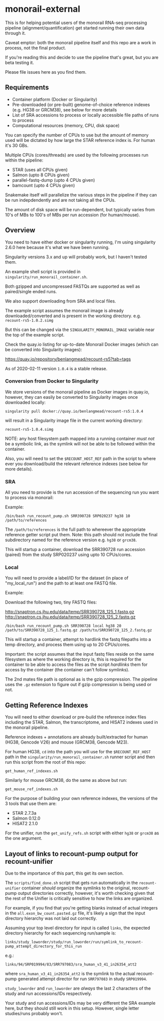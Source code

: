 # monorail-external

This is for helping potential users of the monorail RNA-seq processing pipeline (alignment/quantification) get started running their own data through it.

Caveat emptor: both the monorail pipeline itself and this repo are a work in process, not the final product.

If you're reading this and decide to use the pipeline that's great, but you are beta testing it.

Please file issues here as you find them.

## Requirements

* Container platform (Docker or Singularity)
* Pre-downloaded (or pre-built) genome-of-choice reference indexes (e.g. HG38 or GRCM38), see below for more details
* List of SRA accessions to process or locally accessible file paths of runs to process
* Computational resources (memory, CPU, disk space)

You can specify the number of CPUs to use but the amount of memory used will be dictated by how large the STAR reference index is.
For human it's 30 GBs.  

Multiple CPUs (cores/threads) are used by the following processes run within the pipeline:

* STAR (uses all CPUs given)
* Salmon (upto 8 CPUs given)
* parallel-fastq-dump (upto 4 CPUs given)
* bamcount (upto 4 CPUs given)

Snakemake itself will parallelize the various steps in the pipeline if they can be run indepdendently and are not taking all the CPUs.


The amount of disk space will be run-dependent, but typically varies from 10's of MBs to 100's of MBs per run accession (for human/mouse).

## Overview

You need to have either docker or singularity running, I'm using singularity 2.6.0 here because it's what we have been running.

Singularity versions 3.x and up will probably work, but I haven't tested them.

An example shell script is provided in `singularity/run_monorail_container.sh`.

Both gzipped and uncompressed FASTQs are supported as well as paired/single ended runs.

We also support downloading from SRA and local files.

The example script assumes the monorail image is already downloaded/converted and is present in the working directory.
e.g. `recount-rs5-1.0.2.simg`

But this can be changed via the `SINGULARITY_MONORAIL_IMAGE` variable near the top of the example script.

Check the quay.io listing for up-to-date Monorail Docker images (which can be converted into Singularity images):

https://quay.io/repository/benlangmead/recount-rs5?tab=tags

As of 2020-02-11 version `1.0.4` is a stable release.

### Conversion from Docker to Singularity

We store versions of the monorail pipeline as Docker images in quay.io, however, they can easily be converted to Singularity images once downloaded locally:

```singularity pull docker://quay.io/benlangmead/recount-rs5:1.0.4```

will result in a Singularity image file in the current working directory:

`recount-rs5-1.0.4.simg`

NOTE: any host filesystem path mapped into a running container *must not* be a symbolic link, as the symlink will not be able to be followed within the container.

Also, you will need to set the `$RECOUNT_HOST_REF` path in the script to where ever you download/build the relevant reference indexes (see below for more details).

### SRA

All you need to provide is the run accession of the sequencing run you want to process via monorail:

Example:

`/bin/bash run_recount_pump.sh SRR390728 SRP020237 hg38 10 /path/to/references`

The `/path/to/references` is the full path to whereever the appropriate reference getter script put them.
Note: this path should not include the final subdirectory named for the reference version e.g. `hg38` or `grcm38`.

This will startup a container, download the SRR390728 run accession (paired) from the study SRP020237 using upto 10 CPUs/cores.

### Local

You will need to provide a label/ID for the dataset (in place of "my_local_run") and the path to at least one FASTQ file.

Example:

Download the following two, tiny FASTQ files:

http://snaptron.cs.jhu.edu/data/temp/SRR390728_125_1.fastq.gz
http://snaptron.cs.jhu.edu/data/temp/SRR390728_125_2.fastq.gz

```/bin/bash run_recount_pump.sh SRR390728 local hg38 20 /path/to/SRR390728_125_1.fastq.gz /path/to/SRR390728_125_2.fastq.gz```

This will startup a container, attempt to hardlink the fastq filepaths into a temp directory, and process them using up to 20 CPUs/cores.

Important: the script assumes that the input fastq files reside on the same filesystem as where the working directory is, this is required for the container to be able to access the files as the script *hardlinks* them for access by the container (the container can't follow symlinks).

The 2nd mates file path is optional as is the gzip compression.
The pipeline uses the `.gz` extension to figure out if gzip compression is being used or not.

## Getting Reference Indexes

You will need to either download or pre-build the reference index files including the STAR, Salmon, the transcriptome, and HISAT2 indexes used in the monorail pipeline.

Reference indexes + annotations are already built/extracted for human (HG38, Gencode V26) and mouse (GRCM38, Gencode M23).

For human HG38, `cd` into the path you will use for the `$RECOUNT_REF_HOST` path in the `singularity/run_monorail_container.sh` runner script and then run this script from the root of this repo:

`get_human_ref_indexes.sh`

Similarly for mouse GRCM38, do the same as above but run:

`get_mouse_ref_indexes.sh`

For the purpose of building your own reference indexes, the versions of the 3 tools that use them are:

* STAR 2.7.3a
* Salmon 0.12.0
* HISAT2 2.1.0

For the unifier, run the `get_unify_refs.sh` script with either `hg38` or `grcm38` as the one argument.

## Layout of links to recount-pump output for recount-unifier

Due to the importance of this part, this get its own section.

The `scripts/find_done.sh` script that gets run automatically in the `recount-unifier` container *should* organize the symlinks to the original, recount-pump output directories correctly, however, it's worth checking given that the rest of the Unifier is critically sensitive to how the links are organized.

For example, if you find that you're getting blanks instead of actual integers in the `all.exon_bw_count.pasted.gz` file, it's likely a sign that the input directory hierarchy was not laid out correctly.

Assuming your top level directory for input is called `links`, the expected directory hierarchy for each sequencing run/sample is:

`links/study_loworder/study/run_loworder/run/symlink_to_recount-pump_attempt_directory_for_this_run`

e.g.:

`links/94/SRP019994/83/SRR797083/sra_human_v3_41_in26354_att2`

where `sra_human_v3_41_in26354_att2` is the symlink to the actual recount-pump generated attempt director for run `SRR797083` in study `SRP019994`.

`study_loworder` and `run_loworder` are *always* the last 2 characters of the study and run accessions/IDs respectively.

Your study and run accessions/IDs may be very different the SRA example here, but they should still work in this setup.  However, single letter studies/runs probably won't.
